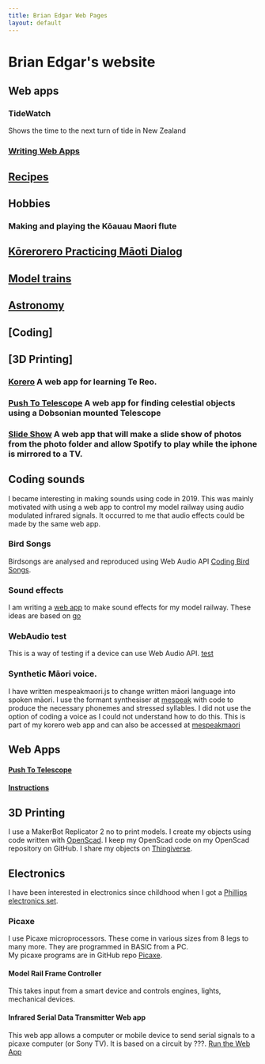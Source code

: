 ```yaml
---
title: Brian Edgar Web Pages
layout: default
---
```

# Brian Edgar's website

## Web apps
### TideWatch  
Shows the time to the next turn of tide in New Zealand 
### [Writing Web Apps](https://docs.google.com/document/d/1BBUimtgX2wfDuOsCWwzSZh5-G3OT0FzPS5Ma7bC-voI/edit)

## [Recipes](https://docs.google.com/document/d/19nNtaR_xp_MG-b3K9kYW71cirV3_J8QIyWHMLrbvAm4)

## Hobbies
### Making and playing the Kōauau Maori flute
## [Kōrerorero Practicing Māoti Dialog](https://docs.google.com/document/d/1AZff5jEIcWi7IFc-HJU9gFHTOuygI-vG5p-KelxZLw8/edit)
## [Model trains](https://docs.google.com/document/d/1CMf-D7BTqSaPrX-zNM5NW-fj3gXzzieL29KG1VAukTA/edit)
## [Astronomy](https://docs.google.com/document/d/1BihO2OPz9CwZr7aTgf8UGeJc3O0hlyVQQqELNNL56bU/edit)
## [Coding]
## [3D Printing]
### [Korero](https://bwedgar.github.io/korero) A web app for learning Te Reo.
### [Push To Telescope](https://bwedgar.github.io/PushToTelescope) A web app for finding celestial objects using a Dobsonian mounted Telescope
### [Slide Show](https://bwedgar.github.io/slideshow) A web app that will make a slide show of photos from the photo folder and allow Spotify to play while the iphone is mirrored to a TV.
## Coding sounds
I became interesting in making sounds using code in 2019.  This was mainly motivated with using a web app to control my model railway using audio modulated infrared signals.  It occurred to me that audio effects could be made by the same web app.
### Bird Songs
Birdsongs are analysed and reproduced using Web Audio API [Coding Bird Songs](birdsongs.md).
### Sound effects
I am writing a [web app](soundeffects.md) to make sound effects for my model railway.  These ideas are based on [go](https://noisehack.com/generate-noise-web-audio-api)
### WebAudio test
This is a way of testing if a device can use Web Audio API. [test](https://bwedgar.github.io/WebAudioTest)
### Synthetic Māori voice.
I have written mespeakmaori.js to change written māori language into spoken māori.  I use the formant synthesiser at [mespeak](https://www.masswerk.at/mespeak/) with code to produce the necessary phonemes and stressed syllables.  I did not use the option of coding a voice as I could not understand how to do this. This is part of my korero web app and can also be accessed at [mespeakmaori](https://bwedgar.github.io/mespeakmaori)

## Web Apps
#### [Push To Telescope](https://bwedgar.github.io/PushToTelescope)
#### [Instructions](pushToTelescope.md)

## 3D Printing
I use a MakerBot Replicator 2 no to print models. I create my objects using code written with [OpenScad](http://www.openscad.org/). I keep my OpenScad code on my OpenScad repository on GitHub.  I share my objects on [Thingiverse](https://www.thingiverse.com/bwedgar/designs).

## Electronics
I have been interested in electronics since childhood when I got a [Phillips electronics set](https://m.youtube.com/watch?v=h1TII3Z-jXk).
### Picaxe
I use Picaxe microprocessors. These come in various sizes from 8 legs to many more. They are programmed in BASIC from a PC.  
My picaxe programs are in GitHub repo [Picaxe](picaxe.md).
#### Model Rail Frame Controller
This takes input from a smart device and controls engines, lights, mechanical devices.
#### Infrared Serial Data Transmitter Web app
This web app allows a computer or mobile device to send serial signals to a picaxe computer (or Sony TV). It is based on a circuit by ???.  [Run the Web App](https://bwedgar.github.io/InfraRedSerialTransmitter)
